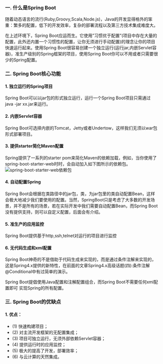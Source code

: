 ### 一. 什么是Spring Boot
随着动态语言的流行(Ruby,Groovy,Scala,Node.js)，Java的开发显得格外的笨重：繁多的配置，低下的开发效率，复杂的部署流程以及第三方技术集成难度大。

在上述环境下，Spring Boot应运而生。它使用”习惯优于配置”(项目中存在大量的配置，此外还内置一个习惯性的配置，让你无须进行手动配置)的理念让你的项目快速运行起来。使用Spring Boot很容易创建一个独立运行(运行jar,内嵌Servlet容器)，准生产级别的Spring框架的项目，使用Spring Boot你可以不用或者只需要很少的Spring配置。

### 二. Spring Boot核心功能
#### 1. 独立运行的Spring项目
Spring Boot可以以jar包的形式独立运行，运行一个Spring Boot项目只需通过java -jar xx.jar来运行。

#### 2. 内嵌Servlet容器
Spring Boot可选择内嵌的Tomcat，Jetty或者Undertow，这样我们无须以war包形式部署项目。

#### 3. 提供starter简化Maven配置
Spring提供了一系列的starter pom来简化Maven的依赖加载，例如，当你使用了spring-boot-starter-web时时，会自动加入如下图所示的依赖包。
![spring-boot-starter-web依赖包][001]

#### 4. 自动配置Spring
Spring Boot会根据在类路径中的jar包，类，为jar包里的类自动配置Bean，这样会极大地减少我们要使用的配置。当然，SpringBoot只是考虑了大多数的开发场景，并不是所有的场景，若在实际开发中我们需要自动配置Bean，而Spring Boot没有提供支持，则可以自定义配置，后面会有介绍。

#### 5. 准生产的应用监控
Spring Boot提供基于http,ssh,telnet对运行的项目进行监控

#### 6. 无代码生成和xml配置
Spring Boot神奇的不是借助于代码生成来实现的，而是通过条件注解来实现的，这是Spring4.x提供的新特性，在前面的文章Spring4.x高级话题(四):条件注解@Conditional中有过简单的演示。

Spring Boot提倡使用Java配置和注解配置组合，而Spring Boot不需要任何xml配置即可 实现Spring的所有配置。

### 三. Spring Boot的优缺点
#### 1. 优点：
- (1) 快速构建项目；
- (2) 对主流开发框架的无配置集成；
- (3) 项目可独立运行，无须外部依赖Servlet容器；
- (4) 提供运行时的应用监控；
- (5) 极大的提高了开发，部署效率；
- (6) 与云计算的天然集成。


[001]:../springBoot-quickStart/src/main/resources/static/img/spring-boot-starter-web依赖包. "spring-boot-starter-web依赖包"